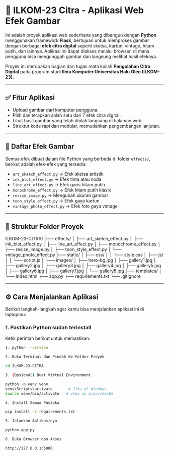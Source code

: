 # 🎨 ILKOM-23 Citra - Aplikasi Web Efek Gambar

Ini adalah proyek aplikasi web sederhana yang dibangun dengan **Python** menggunakan framework **Flask**, bertujuan untuk memproses gambar dengan berbagai **efek citra digital** seperti sketsa, kartun, vintage, hitam putih, dan lainnya. Aplikasi ini dapat diakses melalui browser, di mana pengguna bisa mengunggah gambar dan langsung melihat hasil efeknya.

Proyek ini merupakan bagian dari tugas mata kuliah **Pengolahan Citra Digital** pada program studi **Ilmu Komputer Universitas Halu Oleo (ILKOM-23)**.

---

## ✅ Fitur Aplikasi

- Upload gambar dari komputer pengguna.
- Pilih dan terapkan salah satu dari 7 efek citra digital.
- Lihat hasil gambar yang telah diolah langsung di halaman web.
- Struktur kode rapi dan modular, memudahkan pengembangan lanjutan.

---

## 🎨 Daftar Efek Gambar

Semua efek dibuat dalam file Python yang berbeda di folder `effects/`, berikut adalah efek-efek yang tersedia:

- `art_sketch_effect.py` → Efek sketsa artistik
- `ink_blot_effect.py` → Efek tinta atau noda
- `line_art_effect.py` → Efek garis hitam putih
- `monochrome_effect.py` → Efek hitam putih klasik
- `resize_image.py` → Mengubah ukuran gambar
- `toon_style_effect.py` → Efek gaya kartun
- `vintage_photo_effect.py` → Efek foto gaya vintage

---

## 📁 Struktur Folder Proyek
ILKOM-23-CITRA/
  ├── effects/
  │   ├── art_sketch_effect.py
  │   ├── ink_blot_effect.py
  │   ├── line_art_effect.py
  │   ├── monochrome_effect.py
  │   ├── resize_image.py
  │   ├── toon_style_effect.py
  │   └── vintage_photo_effect.py
  ├── static/
  │   ├── css/
  │   │   └── style.css
  │   ├── js/
  │   │   └── script.js
  │   └── images/
  │       ├── hero-bg.jpg
  │       ├── gallery1.jpg
  │       ├── gallery2.jpg
  │       ├── gallery3.jpg
  │       ├── gallery4.jpg
  │       ├── gallery5.jpg
  │       ├── gallery6.jpg
  │       ├── gallery7.jpg
  │       └── gallery8.jpg
  ├── templates/
  │   └── index.html
  ├── app.py
  ├── requirements.txt
  └── .gitignore

---

## ⚙️ Cara Menjalankan Aplikasi

Berikut langkah-langkah agar kamu bisa menjalankan aplikasi ini di laptopmu:

### 1. **Pastikan Python sudah terinstall**

Ketik perintah berikut untuk memastikan:
```bash
1. python --version

2. Buka Terminal dan Pindah ke Folder Proyek

cd ILKOM-23-CITRA

3. (Opsional) Buat Virtual Environment

python -m venv venv
venv\Scripts\activate       # Jika di Windows
source venv/bin/activate   # Jika di Linux/macOS

4. Install Semua Pustaka

pip install -r requirements.txt

5. Jalankan Aplikasinya

python app.py

6. Buka Browser dan Akses

http://127.0.0.1:5000
